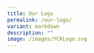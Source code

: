 ```yaml
---
title: Our Logo
permalink: /our-logo/
variant: markdown
description: ""
image: /images/YCKLogo.svg
---
```

